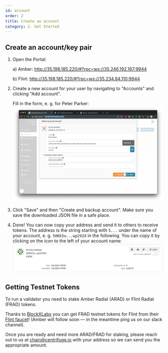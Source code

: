 ```yaml
---
id: account
order: 2
title: Create an account
category: 2. Get Started
---
```


## Create an account/key pair
1. Open the Portal:

    a) Amber: http://35.198.185.220/#?rpc=ws://35.246.192.167:9944

    b) Flint: http://35.198.185.220/#?rpc=ws://35.234.84.110:9944

1. Create a new account for your user by navigating to "Accounts" and clicking "Add account".

    Fill in the form, e. g. for Peter Parker: ![](../../../src/images/chain/create-account.png)

1. Click "Save" and then "Create and backup account". Make sure you save the downloaded JSON file in a safe place.

1. Done! You can now copy your address and send it to others to receive tokens. The address is the string starting with `5...` under the name of your account, e. g. `5HKk5u...wp29Zd` in the following. You can copy it by clicking on the icon to the left of your account name: ![](../../../src/images/chain/account-address.png)


## Getting Testnet Tokens

To run a validator you need to stake Amber Radial (ARAD) or Flint Radial (FRAD) tokens.

Thanks to [BlockXLabs](https://blockxlabs.com/) you can get FRAD testnet tokens for Flint from their [Flint faucet](https://faucets.blockxlabs.com/centrifuge)! (Amber will follow soon — in the meantime ping us on our slack channel).

Once you are ready and need more ARAD/FRAD for staking, please reach out to us at chain@centrifuge.io with your address so we can send you the appropriate amount.
